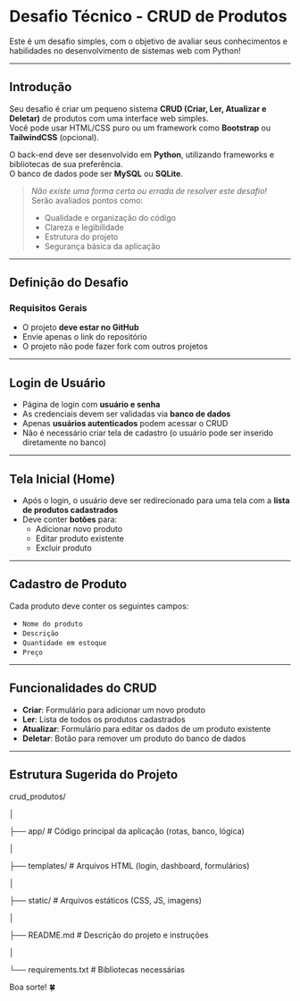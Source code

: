 # Desafio Técnico - CRUD de Produtos

Este é um desafio simples, com o objetivo de avaliar seus conhecimentos e habilidades no desenvolvimento de sistemas web com Python!

---

## Introdução

Seu desafio é criar um pequeno sistema **CRUD (Criar, Ler, Atualizar e Deletar)** de produtos com uma interface web simples.  
Você pode usar HTML/CSS puro ou um framework como **Bootstrap** ou **TailwindCSS** (opcional).

O back-end deve ser desenvolvido em **Python**, utilizando frameworks e bibliotecas de sua preferência.  
O banco de dados pode ser **MySQL** ou **SQLite**.

> *Não existe uma forma certa ou errada de resolver este desafio!*  
> Serão avaliados pontos como:
> - Qualidade e organização do código
> - Clareza e legibilidade
> - Estrutura do projeto
> - Segurança básica da aplicação

---

## Definição do Desafio

### Requisitos Gerais

- O projeto **deve estar no GitHub**
- Envie apenas o link do repositório
- O projeto não pode fazer fork com outros projetos

---

## Login de Usuário

- Página de login com **usuário e senha**
- As credenciais devem ser validadas via **banco de dados**
- Apenas **usuários autenticados** podem acessar o CRUD
- Não é necessário criar tela de cadastro (o usuário pode ser inserido diretamente no banco)

---

## Tela Inicial (Home)

- Após o login, o usuário deve ser redirecionado para uma tela com a **lista de produtos cadastrados**
- Deve conter **botões** para:
  - Adicionar novo produto
  - Editar produto existente
  - Excluir produto

---

## Cadastro de Produto

Cada produto deve conter os seguintes campos:

- `Nome do produto`
- `Descrição`
- `Quantidade em estoque`
- `Preço`

---

## Funcionalidades do CRUD

- **Criar**: Formulário para adicionar um novo produto
- **Ler**: Lista de todos os produtos cadastrados
- **Atualizar**: Formulário para editar os dados de um produto existente
- **Deletar**: Botão para remover um produto do banco de dados

---

## Estrutura Sugerida do Projeto

crud_produtos/

│

├── app/ # Código principal da aplicação (rotas, banco, lógica)

│

├── templates/ # Arquivos HTML (login, dashboard, formulários)

│

├── static/ # Arquivos estáticos (CSS, JS, imagens)

│

├── README.md # Descrição do projeto e instruções

│

└── requirements.txt # Bibliotecas necessárias 


Boa sorte! 🍀
